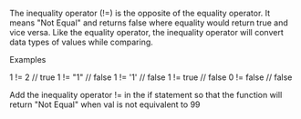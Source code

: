 The inequality operator (!=) is the opposite of the equality operator. It means "Not Equal" and returns false where equality would return true and vice versa. Like the equality operator, the inequality operator will convert data types of values while comparing.

Examples

1 != 2 // true
1 != "1" // false
1 != '1' // false
1 != true // false
0 != false // false

Add the inequality operator != in the if statement so that the function will return "Not Equal" when val is not equivalent to 99
